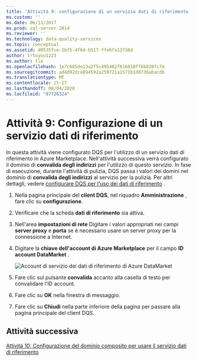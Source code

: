 ```yaml
---
title: 'Attività 9: configurazione di un servizio dati di riferimento | Microsoft Docs'
ms.custom: ''
ms.date: 06/13/2017
ms.prod: sql-server-2014
ms.reviewer: ''
ms.technology: data-quality-services
ms.topic: conceptual
ms.assetid: d0535fce-2bf5-4f6d-b517-ffe6fa13738d
author: lrtoyou1223
ms.author: lle
ms.openlocfilehash: 1e7c685de13a2f5c495482f816818ff6b838fc7e
ms.sourcegitcommit: ad4d92dce894592a259721a1571b1d8736abacdb
ms.translationtype: MT
ms.contentlocale: it-IT
ms.lasthandoff: 08/04/2020
ms.locfileid: "87726324"
---
```

# <a name="task-9-configuring-a-reference-data-service"></a>Attività 9: Configurazione di un servizio dati di riferimento
  In questa attività viene configurato DQS per l'utilizzo di un servizio dati di riferimento in Azure Marketplace. Nell'attività successiva verrà configurato il dominio di **convalida degli indirizzi** per l'utilizzo di questo servizio. In fase di esecuzione, durante l'attività di pulizia, DQS passa i valori dei domini nel dominio di **convalida degli indirizzi** al servizio per la pulizia. Per altri dettagli, vedere [configurare DQS per l'uso dei dati di riferimento](https://msdn.microsoft.com/library/hh213070.aspx) .  
  
1.  Nella pagina principale del **client DQS**, nel riquadro **Amministrazione** , fare clic su **configurazione**.  
  
2.  Verificare che la scheda **dati di riferimento** sia attiva.  
  
3.  Nell'area **impostazioni di rete** Digitare i valori appropriati nei campi **server proxy** e **porta** se è necessario usare un server proxy per la connessione a Internet.  
  
4.  Digitare la **chiave dell'account di Azure Marketplace** per il campo **ID account DataMarket** .  
  
     ![Account di servizio dei dati di riferimento di Azure DataMarket](../../2014/tutorials/media/et-configuringareferencedataservice.jpg "Account di servizio dei dati di riferimento di Azure DataMarket")  
  
5.  Fare clic sul pulsante **convalida** accanto alla casella di testo per convalidare l'ID account.  
  
6.  Fare clic su **OK** nella finestra di messaggio.  
  
7.  Fare clic su **Chiudi** nella parte inferiore della pagina per passare alla pagina principale del client DQS.  
  
## <a name="next-task"></a>Attività successiva  
 [Attività 10: Configurazione del dominio composito per usare il servizio dati di riferimento](../../2014/tutorials/task-10-configuring-composite-domain-to-use-reference-data-service.md)  
  
  
